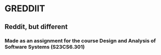 # GREDDIIT
## Reddit, but different 
### Made as an assignment for the course Design and Analysis of Software Systems (S23CS6.301)
<!-- # DASS Assignment 1

## Part 2 and Part 3 submission

2021113018

- Username used instead of email for Login
- Using tabs instead of links, when asked to show links on same page.
- An SG has atleast 1 tag
- Running without docker:
  - > ./2021113018/frontend: npm start
  - > ./2021113018/backend: npm start
- Running with docker:
  - > ./2021113018:
    - > docker compose build
    - > docker compose up
    - open "localhost:3000"in browser -->
